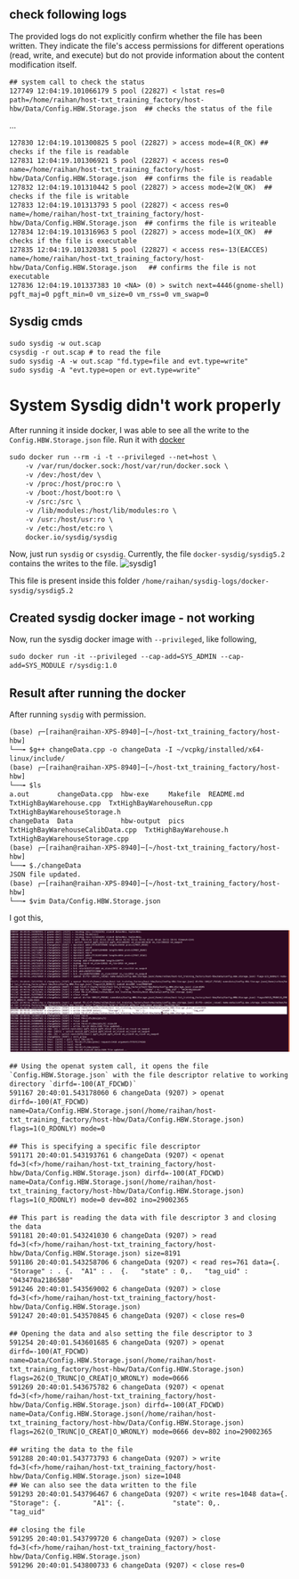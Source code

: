 ## check following logs
The provided logs do not explicitly confirm whether the file has been written. They indicate the file's access permissions for different operations (read, write, and execute) but do not provide information about the content modification itself.

```
## system call to check the status
127749 12:04:19.101066179 5 pool (22827) < lstat res=0 path=/home/raihan/host-txt_training_factory/host-hbw/Data/Config.HBW.Storage.json  ## checks the status of the file
```
...
```
127830 12:04:19.101300825 5 pool (22827) > access mode=4(R_OK) ## checks if the file is readable
127831 12:04:19.101306921 5 pool (22827) < access res=0 name=/home/raihan/host-txt_training_factory/host-hbw/Data/Config.HBW.Storage.json  ## confirms the file is readable
127832 12:04:19.101310442 5 pool (22827) > access mode=2(W_OK)  ## checks if the file is writable
127833 12:04:19.101313793 5 pool (22827) < access res=0 name=/home/raihan/host-txt_training_factory/host-hbw/Data/Config.HBW.Storage.json  ## confirms the file is writeable
127834 12:04:19.101316963 5 pool (22827) > access mode=1(X_OK)  ## checks if the file is executable
127835 12:04:19.101320381 5 pool (22827) < access res=-13(EACCES) name=/home/raihan/host-txt_training_factory/host-hbw/Data/Config.HBW.Storage.json   ## confirms the file is not executable
127836 12:04:19.101337383 10 <NA> (0) > switch next=4446(gnome-shell) pgft_maj=0 pgft_min=0 vm_size=0 vm_rss=0 vm_swap=0 
```


## Sysdig cmds
```
sudo sysdig -w out.scap
csysdig -r out.scap # to read the file
sudo sysdig -A -w out.scap "fd.type=file and evt.type=write"
sudo sysdig -A "evt.type=open or evt.type=write"
```

# System Sysdig didn't work properly
After running it inside docker, I was able to see all the write to the `Config.HBW.Storage.json` file.
Run it with [docker](https://github.com/draios/sysdig#getting-started)
```
sudo docker run --rm -i -t --privileged --net=host \
    -v /var/run/docker.sock:/host/var/run/docker.sock \
    -v /dev:/host/dev \
    -v /proc:/host/proc:ro \
    -v /boot:/host/boot:ro \
    -v /src:/src \
    -v /lib/modules:/host/lib/modules:ro \
    -v /usr:/host/usr:ro \
    -v /etc:/host/etc:ro \
    docker.io/sysdig/sysdig
```

Now, just run `sysdig` or `csysdig`. 
Currently, the file `docker-sysdig/sysdig5.2` contains the writes to the file.
![sysdig1](pics/sysdig1)

This file is present inside this folder `/home/raihan/sysdig-logs/docker-sysdig/sysdig5.2`

## Created sysdig docker image - not working
Now, run the sysdig docker image with `--privileged`, like following,
```
sudo docker run -it --privileged --cap-add=SYS_ADMIN --cap-add=SYS_MODULE r/sysdig:1.0
```

## Result after running the docker
After running `sysdig` with permission.
```
(base) ┌─[raihan@raihan-XPS-8940]─[~/host-txt_training_factory/host-hbw]
└──╼ $g++ changeData.cpp -o changeData -I ~/vcpkg/installed/x64-linux/include/
(base) ┌─[raihan@raihan-XPS-8940]─[~/host-txt_training_factory/host-hbw]
└──╼ $ls
a.out       changeData.cpp  hbw-exe     Makefile  README.md                         TxtHighBayWarehouse.cpp  TxtHighBayWarehouseRun.cpp      TxtHighBayWarehouseStorage.h
changeData  Data            hbw-output  pics      TxtHighBayWarehouseCalibData.cpp  TxtHighBayWarehouse.h    TxtHighBayWarehouseStorage.cpp
(base) ┌─[raihan@raihan-XPS-8940]─[~/host-txt_training_factory/host-hbw]
└──╼ $./changeData
JSON file updated.
(base) ┌─[raihan@raihan-XPS-8940]─[~/host-txt_training_factory/host-hbw]
└──╼ $vim Data/Config.HBW.Storage.json
```

I got this,

![sysdig2](pics/sysdig2.png)

```
## Using the openat system call, it opens the file `Config.HBW.Storage.json` with the file descriptor relative to working directory `dirfd=-100(AT_FDCWD)`
591167 20:40:01.543178060 6 changeData (9207) > openat dirfd=-100(AT_FDCWD) name=Data/Config.HBW.Storage.json(/home/raihan/host-txt_training_factory/host-hbw/Data/Config.HBW.Storage.json) flags=1(O_RDONLY) mode=0

## This is specifying a specific file descriptor
591171 20:40:01.543193761 6 changeData (9207) < openat fd=3(<f>/home/raihan/host-txt_training_factory/host-hbw/Data/Config.HBW.Storage.json) dirfd=-100(AT_FDCWD) name=Data/Config.HBW.Storage.json(/home/raihan/host-txt_training_factory/host-hbw/Data/Config.HBW.Storage.json) flags=1(O_RDONLY) mode=0 dev=802 ino=29002365

## This part is reading the data with file descriptor 3 and closing the data
591181 20:40:01.543241030 6 changeData (9207) > read fd=3(<f>/home/raihan/host-txt_training_factory/host-hbw/Data/Config.HBW.Storage.json) size=8191
591186 20:40:01.543258706 6 changeData (9207) < read res=761 data={. "Storage" : . {.  "A1" : .  {.   "state" : 0,.   "tag_uid" : "043470a2186580"
591246 20:40:01.543569002 6 changeData (9207) > close fd=3(<f>/home/raihan/host-txt_training_factory/host-hbw/Data/Config.HBW.Storage.json)
591247 20:40:01.543570845 6 changeData (9207) < close res=0

## Opening the data and also setting the file descriptor to 3
591254 20:40:01.543601685 6 changeData (9207) > openat dirfd=-100(AT_FDCWD) name=Data/Config.HBW.Storage.json(/home/raihan/host-txt_training_factory/host-hbw/Data/Config.HBW.Storage.json) flags=262(O_TRUNC|O_CREAT|O_WRONLY) mode=0666
591269 20:40:01.543675782 6 changeData (9207) < openat fd=3(<f>/home/raihan/host-txt_training_factory/host-hbw/Data/Config.HBW.Storage.json) dirfd=-100(AT_FDCWD) name=Data/Config.HBW.Storage.json(/home/raihan/host-txt_training_factory/host-hbw/Data/Config.HBW.Storage.json) flags=262(O_TRUNC|O_CREAT|O_WRONLY) mode=0666 dev=802 ino=29002365

## writing the data to the file
591288 20:40:01.543773793 6 changeData (9207) > write fd=3(<f>/home/raihan/host-txt_training_factory/host-hbw/Data/Config.HBW.Storage.json) size=1048
## We can also see the data written to the file
591293 20:40:01.543796467 6 changeData (9207) < write res=1048 data={.    "Storage": {.        "A1": {.            "state": 0,.            "tag_uid"

## closing the file
591295 20:40:01.543799720 6 changeData (9207) > close fd=3(<f>/home/raihan/host-txt_training_factory/host-hbw/Data/Config.HBW.Storage.json)
591296 20:40:01.543800733 6 changeData (9207) < close res=0
```
